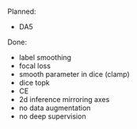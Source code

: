 Planned:
- DA5

Done:
- label smoothing
- focal loss
- smooth parameter in dice (clamp)
- dice topk
- CE
- 2d inference mirroring axes
- no data augmentation
- no deep supervision

